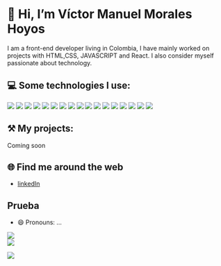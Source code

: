 # 👋 Hi, I’m Víctor Manuel Morales Hoyos

I am a front-end developer living in Colombia, I have mainly worked on projects with HTML,CSS, JAVASCRIPT and React. I also consider myself passionate about technology.

## 💻 Some technologies I use:
![](https://img.shields.io/badge/HTML5-E34F26?style=for-the-badge&logo=html5&logoColor=white)
![](https://img.shields.io/badge/CSS3-1572B6?style=for-the-badge&logo=css3&logoColor=white)
![](https://img.shields.io/badge/JavaScript-323330?style=for-the-badge&logo=javascript&logoColor=F7DF1E)
![](https://img.shields.io/badge/GIT-E44C30?style=for-the-badge&logo=git&logoColor=white)
![](https://img.shields.io/badge/TypeScript-007ACC?style=for-the-badge&logo=typescript&logoColor=white)
![](https://img.shields.io/badge/React-20232A?style=for-the-badge&logo=react&logoColor=61DAFB)
![](https://img.shields.io/badge/Tailwind_CSS-38B2AC?style=for-the-badge&logo=tailwind-css&logoColor=white)
![](https://img.shields.io/badge/Bootstrap-563D7C?style=for-the-badge&logo=bootstrap&logoColor=white)
![](https://img.shields.io/badge/Sass-CC6699?style=for-the-badge&logo=sass&logoColor=white)
![](https://img.shields.io/badge/json-5E5C5C?style=for-the-badge&logo=json&logoColor=white)
![](https://img.shields.io/badge/prettier-1A2C34?style=for-the-badge&logo=prettier&logoColor=F7BA3E)
![](https://img.shields.io/badge/Canva-%2300C4CC.svg?&style=for-the-badge&logo=Canva&logoColor=white)
![](https://img.shields.io/badge/Figma-F24E1E?style=for-the-badge&logo=figma&logoColor=white)
![](https://img.shields.io/badge/Adobe%20Illustrator-FF9A00?style=for-the-badge&logo=adobe%20illustrator&logoColor=white)
![](https://img.shields.io/badge/Adobe%20Lightroom-31A8FF?style=for-the-badge&logo=Adobe%20Lightroom&logoColor=white)
![](https://img.shields.io/badge/Miro-F7C922?style=for-the-badge&logo=Miro&logoColor=050036)
![](https://img.shields.io/badge/Linux-FCC624?style=for-the-badge&logo=linux&logoColor=black)

## ⚒️   My projects:

Coming soon 

## 🌐 Find me around the web

- [linkedIn](https://www.linkedin.com/in/victorpahomo/)

## Prueba
- 😄 Pronouns: ...

<section>
  <img src="https://github-readme-stats.vercel.app/api/top-langs/?username=victorpahomo&theme=blue-green" />
  </br>
  <img src="https://github-readme-stats.vercel.app/api?username=victorpahomo&theme=blue-green" />
   
</section>


![](https://img.shields.io/badge/Made%20with-Markdown-1f425f.svg)
